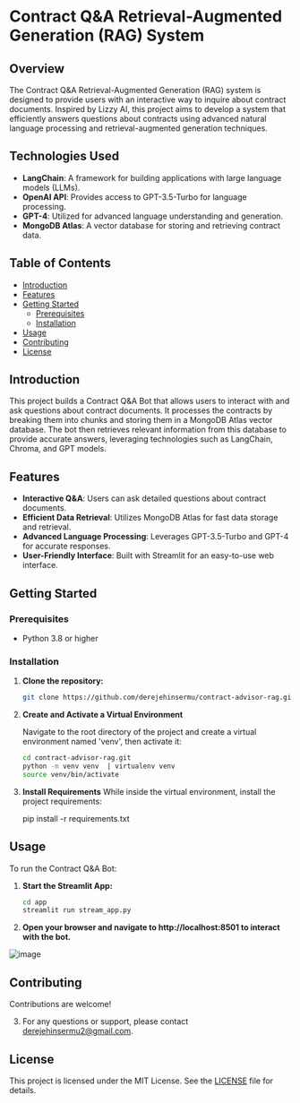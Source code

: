 # Contract Q&A Retrieval-Augmented Generation (RAG) System

## Overview

The Contract Q&A Retrieval-Augmented Generation (RAG) system is designed to provide users with an interactive way to inquire about contract documents. Inspired by Lizzy AI, this project aims to develop a system that efficiently answers questions about contracts using advanced natural language processing and retrieval-augmented generation techniques.

## Technologies Used

- **LangChain**: A framework for building applications with large language models (LLMs).
- **OpenAI API**: Provides access to GPT-3.5-Turbo for language processing.
- **GPT-4**: Utilized for advanced language understanding and generation.
- **MongoDB Atlas**: A vector database for storing and retrieving contract data.

## Table of Contents

- [Introduction](#introduction)
- [Features](#features)
- [Getting Started](#getting-started)
  - [Prerequisites](#prerequisites)
  - [Installation](#installation)
- [Usage](#usage)
- [Contributing](#contributing)
- [License](#license)

## Introduction

This project builds a Contract Q&A Bot that allows users to interact with and ask questions about contract documents. It processes the contracts by breaking them into chunks and storing them in a MongoDB Atlas vector database. The bot then retrieves relevant information from this database to provide accurate answers, leveraging technologies such as LangChain, Chroma, and GPT models.

## Features

- **Interactive Q&A**: Users can ask detailed questions about contract documents.
- **Efficient Data Retrieval**: Utilizes MongoDB Atlas for fast data storage and retrieval.
- **Advanced Language Processing**: Leverages GPT-3.5-Turbo and GPT-4 for accurate responses.
- **User-Friendly Interface**: Built with Streamlit for an easy-to-use web interface.

## Getting Started

### Prerequisites

- Python 3.8 or higher

### Installation

1. **Clone the repository:**
   ```bash
   git clone https://github.com/derejehinsermu/contract-advisor-rag.git

2. **Create and Activate a Virtual Environment**
   
    Navigate to the root directory of the project and create a virtual environment named 'venv', then activate it:
    ```sh
    cd contract-advisor-rag.git
    python -m venv venv  | virtualenv venv
    source venv/bin/activate

4. **Install Requirements**
    While inside the virtual environment, install the project requirements:
    
    pip install -r requirements.txt

## Usage

To run the Contract Q&A Bot:

1. **Start the Streamlit App:**
   ```bash
   cd app
   streamlit run stream_app.py


2. **Open your browser and navigate to http://localhost:8501 to interact with the bot.**
   
![image](https://github.com/user-attachments/assets/3f4b9499-03a6-4549-b0ff-5194414ff963)

## Contributing

Contributions are welcome! 

3. For any questions or support, please contact derejehinsermu2@gmail.com.

## License

This project is licensed under the MIT License. See the [LICENSE](LICENSE) file for details.

